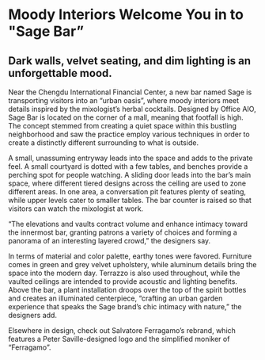 # Moody Interiors Welcome You in to "Sage Bar”

## Dark walls, velvet seating, and dim lighting is an unforgettable mood.

Near the Chengdu International Financial Center, a new bar named Sage is transporting visitors into an “urban oasis”, where moody interiors meet details inspired by the mixologist’s herbal cocktails. Designed by Office AIO, Sage Bar is located on the corner of a mall, meaning that footfall is high. The concept stemmed from creating a quiet space within this bustling neighborhood and saw the practice employ various techniques in order to create a distinctly different surrounding to what is outside.

A small, unassuming entryway leads into the space and adds to the private feel. A small courtyard is dotted with a few tables, and benches provide a perching spot for people watching. A sliding door leads into the bar’s main space, where different tiered designs across the ceiling are used to zone different areas. In one area, a conversation pit features plenty of seating, while upper levels cater to smaller tables. The bar counter is raised so that visitors can watch the mixologist at work.

“The elevations and vaults contract volume and enhance intimacy toward the innermost bar, granting patrons a variety of choices and forming a panorama of an interesting layered crowd,” the designers say.

In terms of material and color palette, earthy tones were favored. Furniture comes in green and grey velvet upholstery, while aluminum details bring the space into the modern day. Terrazzo is also used throughout, while the vaulted ceilings are intended to provide acoustic and lighting benefits. Above the bar, a plant installation droops over the top of the spirit bottles and creates an illuminated centerpiece, “crafting an urban garden experience that speaks the Sage brand’s chic intimacy with nature,” the designers add.

Elsewhere in design, check out Salvatore Ferragamo’s rebrand, which features a Peter Saville-designed logo and the simplified moniker of “Ferragamo”.
